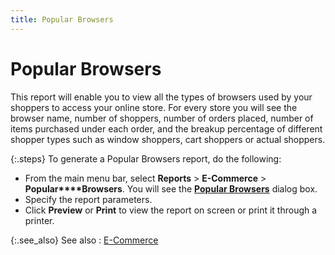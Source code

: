 ```yaml
---
title: Popular Browsers
---
```


# Popular Browsers


This report will enable you to view all the types of browsers used by  your shoppers to access your online store. For every store you will see  the browser name, number of shoppers, number of orders placed, number  of items purchased under each order, and the breakup percentage of different  shopper types such as window shoppers, cart shoppers or actual shoppers.


{:.steps}
To generate a Popular Browsers report, do the following:

- From the main  menu bar, select **Reports** >  **E-Commerce** > **Popular****Browsers**. You will see the [**Popular 
 Browsers**]({{site.rpt_baseurl}}/misc/report_parameters_popular_browsers.html) dialog box.
- Specify the  report parameters.
- Click **Preview** or **Print**  to view the report on screen or print it through a printer.



{:.see_also}
See also
: [E-Commerce]({{site.rpt_baseurl}}/everest-reports/e-commerce/report_e_commerce.html)
